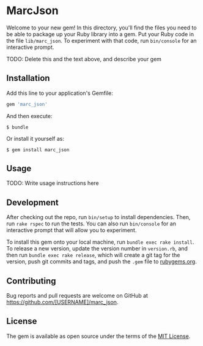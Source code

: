 # MarcJson

Welcome to your new gem! In this directory, you'll find the files you need to be able to package up your Ruby library into a gem. Put your Ruby code in the file `lib/marc_json`. To experiment with that code, run `bin/console` for an interactive prompt.

TODO: Delete this and the text above, and describe your gem

## Installation

Add this line to your application's Gemfile:

```ruby
gem 'marc_json'
```

And then execute:

    $ bundle

Or install it yourself as:

    $ gem install marc_json

## Usage

TODO: Write usage instructions here

## Development

After checking out the repo, run `bin/setup` to install dependencies. Then, run `rake rspec` to run the tests. You can also run `bin/console` for an interactive prompt that will allow you to experiment.

To install this gem onto your local machine, run `bundle exec rake install`. To release a new version, update the version number in `version.rb`, and then run `bundle exec rake release`, which will create a git tag for the version, push git commits and tags, and push the `.gem` file to [rubygems.org](https://rubygems.org).

## Contributing

Bug reports and pull requests are welcome on GitHub at https://github.com/[USERNAME]/marc_json.


## License

The gem is available as open source under the terms of the [MIT License](http://opensource.org/licenses/MIT).

